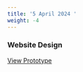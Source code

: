 ```yaml
---
title: '5 April 2024 '
weight: -4
---
```

### Website Design
[View Prototype](https://www.figma.com/proto/iDMtL1C89hqjqgIZsihR8z/ChatGPT-Redesign-(Community)?node-id=1-2&starting-point-node-id=1%3A2&mode=design&t=ktgCORYxK6cPji4x-1)
